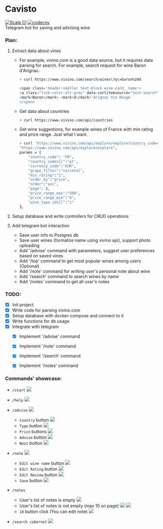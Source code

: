 # Cavisto
[![Scala CI](https://github.com/romutchio/Cavisto/actions/workflows/scala.yml/badge.svg)](https://github.com/romutchio/Cavisto/actions/workflows/scala.yml)
[![codecov](https://codecov.io/gh/romutchio/Cavisto/branch/main/graph/badge.svg?token=Z2VUNNWO1I)](https://codecov.io/gh/romutchio/Cavisto)  
Telegram bot for saving and advising wine

### Plan:
1. Extract data about vines
   - For example, vivino.com is a good data source, but it requires data parsing for search.
     For example, search request for wine Baron d'Arignac.
     ```bash
     > curl https://www.vivino.com/search/wines\?q\=baron%20d

     <span class='header-smaller text-block wine-card__name'>
     <a class="link-color-alt-grey" data-cartitemsource="text-search" href="/wines/1474107"><span class='bold'>
     <mark>Baron</mark> <mark>d</mark>'Arignac Vin Rouge
     </span>
     ```
   - Get data about countries
     ```bash
     > curl https://www.vivino.com/api/countries
     ```
   - Get wine suggestions, for example wines of France with min rating and price range. Just what I want.
     ```bash
     > curl 'https://www.vivino.com/api/explore/explore?country_code=FR&currency_code=EUR&min_rating=3&price_range_mix=7&price_range_max=20&order_by=price&order=asc'
     "https://www.vivino.com/api/explore/explore",
     params = {
         "country_code": "FR",
         "country_codes[]":"pt",
         "currency_code":"EUR",
         "grape_filter":"varietal",
         "min_rating":"1",
         "order_by":"price",
         "order":"asc",
         "page": 1,
         "price_range_max":"500",
         "price_range_min":"0",
         "wine_type_ids[]":"1"
     },
     ```
2. Setup database and write controllers for CRUD operations   

3. Add telegram bot interaction
   - Save user info to Postgres db
   - Save user wines (formalize name using vivino api), support photo uploading
   - Add '/advise' command with parameters, suggest user preferences based on saved vines
   - Add '/top' command to get most popular wines among users (Optional)
   - Add '/note' command for writing user's personal note about wine
   - Add '/search' command to search wines by name
   - Add '/notes' command to get all user's notes



### TODO:
- [x] Init project
- [x] Write code for parsing vivino.com
- [x] Setup database with docker-compose and connect to it
- [x] Write functions for db usage
- [x] Integrate with telegram
  - [x] Implement '/advise' command
  - [x] Implement '/note' command
  - [x] Implement '/search' command
  - [x] Implement '/notes' command 


### Commands' showcase:
- `/start`
  ![](./docs/command_start.png)

- `/help`
  ![](./docs/command_help.png)  

- `/advise`
  ![](docs/command_advise_init.png)
  - `Country` button
  ![](docs/command_advise_country.png)
  - `Type` button
  ![](docs/command_advise_type.png)
  - `Price` buttons
  ![](docs/command_advise_price.png)
  - `Advise` button
  ![](docs/command_advise_advise.png)
  - `Next` button
  ![](docs/command_advise_next.png)

- `/note`
  ![](docs/command_note_init.png)
  - `Edit wine name` button
  ![](docs/command_note_edit_wine_name.png)
  - `Edit Rating` button
  ![](docs/command_note_edit_rating.png)
  - `Edit Review` button
  ![](docs/command_note_edit_review.png)
  - `Save` button
  ![](docs/command_note_save.png)

- `/notes`  
  - User's list of notes is empty
  ![](docs/command_notes_init.png)
  - User's list of notes is not empty (max 10 on page)
  ![](docs/command_notes_page_0.png)
  ![](docs/command_notes_page_1.png)
  - `10` button click (You can edit note)
  ![](docs/command_notes_edit.png)

- `/search cabernet`
  ![](docs/command_search_cabernet.png)